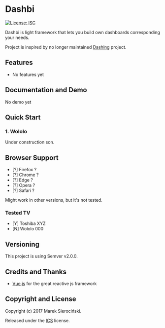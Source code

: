 # Dashbi

[![License: ISC](https://img.shields.io/badge/License-ISC-blue.svg)](LICENSE)

Dashbi is light framework that lets you build own dashboards corresponding your needs.

Project is inspired by no longer maintained [Dashing](https://github.com/Shopify/dashing) project.

## Features

* No features yet

## Documentation and Demo

No demo yet

## Quick Start

### 1. Wololo

Under construction son.

## Browser Support

* [?] Firefox ?
* [?] Chrome ?
* [?] Edge ?
* [?] Opera ?
* [?] Safari ?

Might work in other versions, but it's not tested.

### Tested TV

* [Y] Toshiba XYZ
* [N] Wololo 000

## Versioning

This project is using Semver v2.0.0.

## Credits and Thanks

* [Vue.js](https://vuejs.org/) for the great reactive js framework

## Copyright and License

Copyright (c) 2017 Marek Sierociński.

Released under the [ICS](LICENSE) license.
